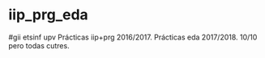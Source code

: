 # iip_prg_eda
#gii etsinf upv
Prácticas iip+prg 2016/2017.
Prácticas eda 2017/2018.
10/10 pero todas cutres.
